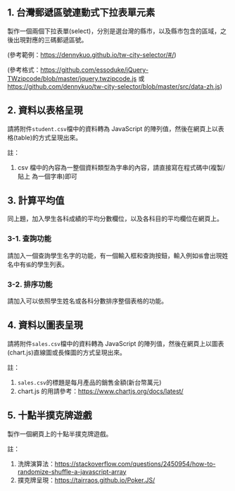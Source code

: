 ## 1. 台灣郵遞區號連動式下拉表單元素

製作一個兩個下拉表單(select)，分別是選台灣的縣市，以及縣市包含的區域，之後出現對應的三碼郵遞區號。

(參考範例：https://dennykuo.github.io/tw-city-selector/#/)

(參考格式：https://github.com/essoduke/jQuery-TWzipcode/blob/master/jquery.twzipcode.js 或 https://github.com/dennykuo/tw-city-selector/blob/master/src/data-zh.js)

## 2. 資料以表格呈現

請將附件`student.csv`檔中的資料轉為 JavaScript 的陣列值，然後在網頁上以表格(table)的方式呈現出來。

註：

1. csv 檔中的內容為一整個資料類型為字串的內容，請直接寫在程式碼中(複製/貼上 為一個字串)即可

## 3. 計算平均值

同上題，加入學生各科成績的平均分數欄位，以及各科目的平均欄位在網頁上。

### 3-1. 查詢功能

請加入一個查詢學生名字的功能，有一個輸入框和查詢按鈕，輸入例如`張`會出現姓名中有`張`的學生列表。

### 3-2. 排序功能

請加入可以依照學生姓名或各科分數排序整個表格的功能。

## 4. 資料以圖表呈現

請將附件`sales.csv`檔中的資料轉為 JavaScript 的陣列值，然後在網頁上以圖表(chart.js)直線圖或長條圖的方式呈現出來。

註：

1. `sales.csv`的標題是每月產品的銷售金額(新台幣萬元)
2. chart.js 的用請參考：https://www.chartjs.org/docs/latest/

## 5. 十點半撲克牌遊戲

製作一個網頁上的十點半撲克牌遊戲。

註：

1. 洗牌演算法：https://stackoverflow.com/questions/2450954/how-to-randomize-shuffle-a-javascript-array
2. 撲克牌呈現：https://tairraos.github.io/Poker.JS/
